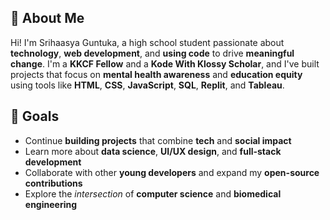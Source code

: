 ## 👋 About Me

Hi! I'm Srihaasya Guntuka, a high school student passionate about **technology**, **web development**, and **using code** to drive **meaningful change**. I'm a **KKCF Fellow** and a **Kode With Klossy Scholar**, and I've built projects that focus on **mental health awareness** and **education equity** using tools like **HTML**, **CSS**, **JavaScript**, **SQL**, **Replit**, and **Tableau**.

## 🎯 Goals

* Continue **building projects** that combine **tech** and **social impact**  
* Learn more about **data science**, **UI/UX design**, and **full-stack development**  
* Collaborate with other **young developers** and expand my **open-source contributions** 
* Explore the *intersection* of **computer science** and **biomedical engineering**

